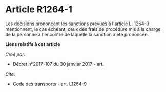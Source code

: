 # Article R1264-1 

Les décisions prononçant les sanctions prévues à l'article L. 1264-9 mentionnent, le cas échéant, ceux des frais de procédure
mis à la charge de la personne à l'encontre de laquelle la sanction a été prononcée.

**Liens relatifs à cet article**

_Créé par_:

  - Décret n°2017-107 du 30 janvier 2017 - art.

_Cite_:

  - Code des transports - art. L1264-9
